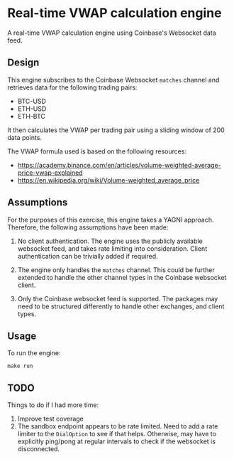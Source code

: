# Real-time VWAP calculation engine

A real-time VWAP calculation engine using Coinbase's Websocket data feed.

## Design

This engine subscribes to the Coinbase Websocket `matches` channel and retrieves
data for the following trading pairs:

- BTC-USD
- ETH-USD
- ETH-BTC

It then calculates the VWAP per trading pair using a sliding window of 200 data
points.

The VWAP formula used is based on the following resources:

- <https://academy.binance.com/en/articles/volume-weighted-average-price-vwap-explained>
- <https://en.wikipedia.org/wiki/Volume-weighted_average_price>

## Assumptions

For the purposes of this exercise, this engine takes a YAGNI approach.
Therefore, the following assumptions have been made:

1. No client authentication. The engine uses the publicly available
websocket feed, and takes rate limiting into consideration. Client
authentication can be trivially added if required.

2. The engine only handles the `matches` channel. This could be further extended to
handle the other channel types in the Coinbase websocket client.

3. Only the Coinbase websocket feed is supported. The packages may need to be
structured differently to handle other exchanges, and client types.

## Usage

To run the engine:

```Shell
make run
```

## TODO

Things to do if I had more time:

1. Improve test coverage
2. The sandbox endpoint appears to be rate limited. Need to add a rate limiter
   to the `DialOption` to see if that helps. Otherwise, may have to explicitly
   ping/pong at regular intervals to check if the websocket is disconnected.
